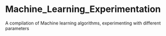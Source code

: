 # Machine_Learning_Experimentation
A compilation of Machine learning algorithms, experimenting with different parameters
